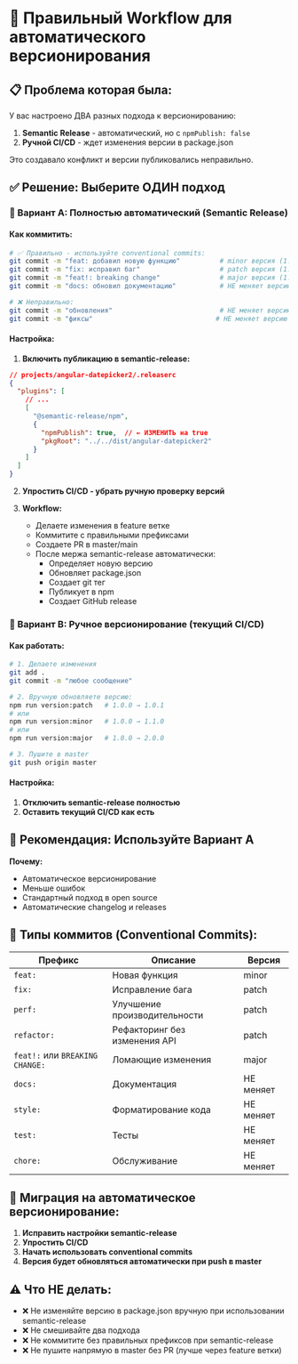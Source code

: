 # 🚀 Правильный Workflow для автоматического версионирования

## 📋 Проблема которая была:

У вас настроено ДВА разных подхода к версионированию:
1. **Semantic Release** - автоматический, но с `npmPublish: false`
2. **Ручной CI/CD** - ждет изменения версии в package.json

Это создавало конфликт и версии публиковались неправильно.

## ✅ Решение: Выберите ОДИН подход

### 🤖 Вариант A: Полностью автоматический (Semantic Release)

#### Как коммитить:
```bash
# ✅ Правильно - используйте conventional commits:
git commit -m "feat: добавил новую функцию"          # minor версия (1.0.0 → 1.1.0)
git commit -m "fix: исправил баг"                    # patch версия (1.0.0 → 1.0.1)
git commit -m "feat!: breaking change"               # major версия (1.0.0 → 2.0.0)
git commit -m "docs: обновил документацию"           # НЕ меняет версию

# ❌ Неправильно:
git commit -m "обновления"                           # НЕ меняет версию
git commit -m "фиксы"                               # НЕ меняет версию
```

#### Настройка:
1. **Включить публикацию в semantic-release:**
```json
// projects/angular-datepicker2/.releaserc
{
  "plugins": [
    // ...
    [
      "@semantic-release/npm",
      {
        "npmPublish": true,  // ← ИЗМЕНИТЬ на true
        "pkgRoot": "../../dist/angular-datepicker2"
      }
    ]
  ]
}
```

2. **Упростить CI/CD - убрать ручную проверку версий**

3. **Workflow:**
   - Делаете изменения в feature ветке
   - Коммитите с правильными префиксами
   - Создаете PR в master/main
   - После мержа semantic-release автоматически:
     - Определяет новую версию
     - Обновляет package.json
     - Создает git тег
     - Публикует в npm
     - Создает GitHub release

### 🔧 Вариант B: Ручное версионирование (текущий CI/CD)

#### Как работать:
```bash
# 1. Делаете изменения
git add .
git commit -m "любое сообщение"

# 2. Вручную обновляете версию:
npm run version:patch   # 1.0.0 → 1.0.1
# или
npm run version:minor   # 1.0.0 → 1.1.0  
# или
npm run version:major   # 1.0.0 → 2.0.0

# 3. Пушите в master
git push origin master
```

#### Настройка:
1. **Отключить semantic-release полностью**
2. **Оставить текущий CI/CD как есть**

## 🎯 Рекомендация: Используйте Вариант A

**Почему:**
- Автоматическое версионирование
- Меньше ошибок
- Стандартный подход в open source
- Автоматические changelog и releases

## 📝 Типы коммитов (Conventional Commits):

| Префикс | Описание | Версия |
|---------|----------|---------|
| `feat:` | Новая функция | minor |
| `fix:` | Исправление бага | patch |
| `perf:` | Улучшение производительности | patch |
| `refactor:` | Рефакторинг без изменения API | patch |
| `feat!:` или `BREAKING CHANGE:` | Ломающие изменения | major |
| `docs:` | Документация | НЕ меняет |
| `style:` | Форматирование кода | НЕ меняет |
| `test:` | Тесты | НЕ меняет |
| `chore:` | Обслуживание | НЕ меняет |

## 🔄 Миграция на автоматическое версионирование:

1. **Исправить настройки semantic-release**
2. **Упростить CI/CD**
3. **Начать использовать conventional commits**
4. **Версия будет обновляться автоматически при push в master**

## ⚠️ Что НЕ делать:

- ❌ Не изменяйте версию в package.json вручную при использовании semantic-release
- ❌ Не смешивайте два подхода
- ❌ Не коммитите без правильных префиксов при semantic-release
- ❌ Не пушите напрямую в master без PR (лучше через feature ветки)